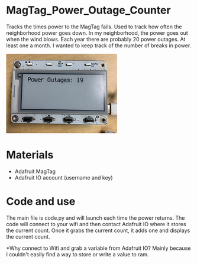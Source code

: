 # MagTag_Power_Outage_Counter
Tracks the times power to the MagTag fails. Used to track how often the neighborhood power goes down. 
In my neighborhood, the power goes out when the wind blows. Each year there are probably 20 power outages. At least one a month. I wanted to keep track of the number of breaks in power. 

![Alt MagTag showing the number of power outages](magtag.png)

# Materials
- Adafruit MagTag
- Adafruit IO account (username and key)

# Code and use
The main file is code.py and will launch each time the power returns. The code will connect to your wifi and then contact Adafruit IO where it stores the current count. Once it grabs the current count, it adds one and displays the current count. 

*Why connect to Wifi and grab a variable from Adafruit IO? 
Mainly because I couldn't easily find a way to store or write a value to ram. 
